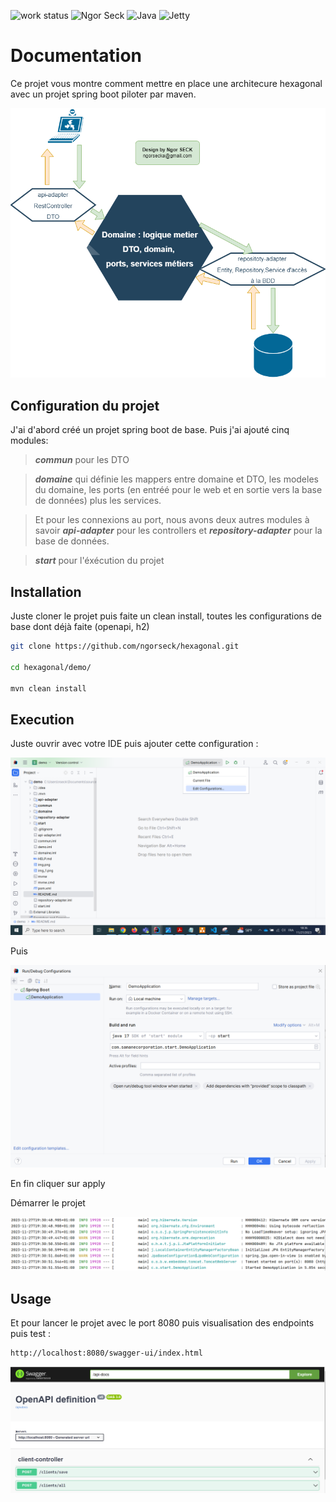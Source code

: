 ![work status](https://img.shields.io/badge/work-on%20progress-red.svg) 
![Ngor Seck](https://img.shields.io/badge/Ngor%20Seck-Java-green) 
![Java](https://img.shields.io/badge/Ngor%20Seck-Struts-yellowgreen)
![Jetty](https://img.shields.io/badge/Ngor%20Seck-JettyWebServer-blue)
# Documentation

Ce projet vous montre comment mettre en place une architecure hexagonal avec un projet spring boot piloter par maven.

![hexagonel.png](hexagonel.png)

## Configuration du projet

J'ai d'abord créé un projet spring boot de base. Puis j'ai ajouté cinq modules:

>***commun*** pour les DTO

>***domaine*** qui définie les mappers entre domaine et DTO, les modeles du domaine, les ports (en entréé pour le web et en sortie vers la base de données) plus les services.

>Et pour les connexions au port, nous avons deux autres modules à savoir ***api-adapter*** pour les controllers et ***repository-adapter*** pour la base de données.

>***start*** pour l'éxécution du projet

## Installation

Juste cloner le projet puis faite un clean install, toutes les configurations de base dont déjà faite (openapi, h2)

```bash
git clone https://github.com/ngorseck/hexagonal.git

cd hexagonal/demo/

mvn clean install
```


## Execution

Juste ouvrir avec votre IDE puis ajouter cette configuration :

![img_2.png](img_2.png)

Puis 

![img.png](img.png)

En fin cliquer sur apply 

Démarrer le projet

![img_1.png](img_1.png)



## Usage

Et pour lancer le projet avec le port 8080 puis visualisation des endpoints puis test :

```bash
http://localhost:8080/swagger-ui/index.html
```
![img_3.png](img_3.png)